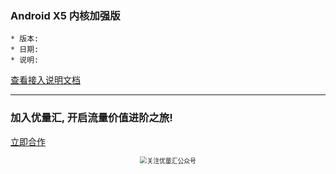 ### Android X5 内核加强版

```
* 版本: 
* 日期: 
* 说明: 
```

[查看接入说明文档](https://developers.adnet.qq.com/doc/android/union/union_version)

___
### 加入优量汇, 开启流量价值进阶之旅!


[立即合作](https://adnet.qq.com/register)

<p align="center">
  <img style="zoom:70%" src="https://e.qq.com/dev/resource/images/pc/wechat_qrcode.png" alt="关注优量汇公众号" title="关注优量汇公众号">
</p>
